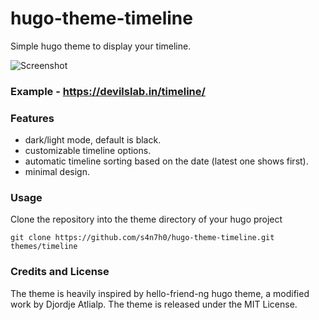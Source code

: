 # hugo-theme-timeline
Simple hugo theme to display your timeline.

![Screenshot](https://raw.githubusercontent.com/s4n7h0/hugo-theme-timeline/main/images/screenshot.png "Screenshot")

### Example - https://devilslab.in/timeline/

### Features 

* dark/light mode, default is black. 
* customizable timeline options.
* automatic timeline sorting based on the date (latest one shows first).
* minimal design. 

### Usage 

Clone the repository into the theme directory of your hugo project 

```
git clone https://github.com/s4n7h0/hugo-theme-timeline.git themes/timeline
```

### Credits and License 

The theme is heavily inspired by hello-friend-ng hugo theme, a modified work by Djordje Atlialp. The theme is released under the MIT License.  
